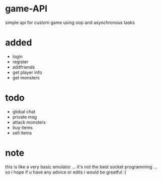 # game-API
simple api for custom game using oop and asynchronous tasks


# added
- login
- register
- addfriends
- get player info
- get monsters


# todo
 
- global chat
- private msg
- attack monsters
- buy items
- sell items


# note
this is like a very basic emulator ... it's not the best socket programming ...
so i hope if u have any advice or edits i would be greatful :)

